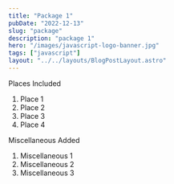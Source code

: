 ```yaml
---
title: "Package 1"
pubDate: "2022-12-13"
slug: "package"
description: "package 1"
hero: "/images/javascript-logo-banner.jpg"
tags: ["javascript"]
layout: "../../layouts/BlogPostLayout.astro"
---
```


Places Included

1. Place 1
2. Place 2
3. Place 3
4. Place 4

Miscellaneous Added

1. Miscellaneous 1
2. Miscellaneous 2
3. Miscellaneous 3
